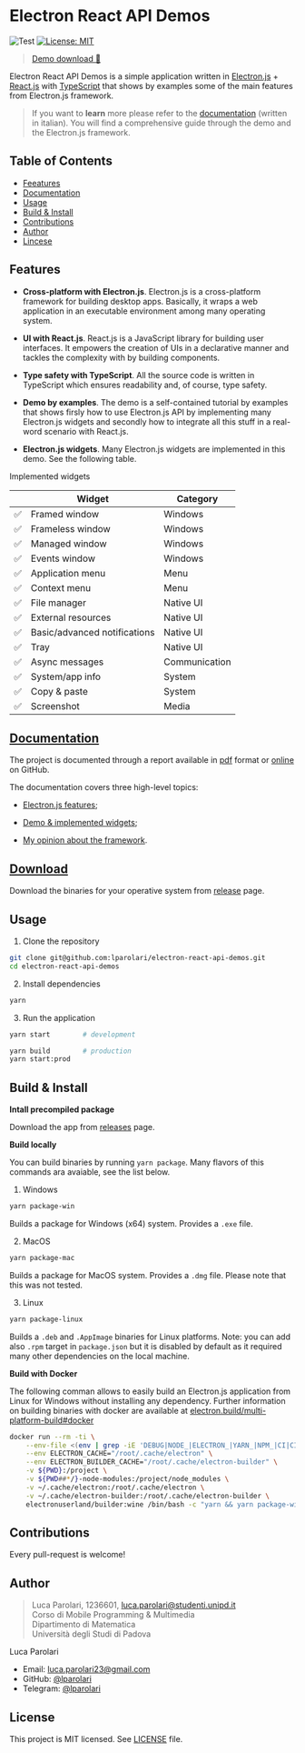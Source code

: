 # Electron React API Demos

![Test](https://github.com/lparolari/electron-react-api-demos/workflows/Test/badge.svg)
[![License: MIT](https://img.shields.io/badge/License-MIT-yellow.svg)](https://opensource.org/licenses/MIT)

> [Demo download 🚀](https://github.com/lparolari/electron-react-api-demos/releases/latest)

Electron React API Demos is a simple application written in
[Electron.js](https://www.electronjs.org/) +
[React.js](https://reactjs.org/) with
[TypeScript](https://www.typescriptlang.org/) that shows by examples
some of the main features from Electron.js framework.

> If you want to **learn** more please refer to the
> [documentation](docs/README.md) (written in italian). You will find
> a comprehensive guide through the demo and the Electron.js
> framework.

## Table of Contents

- [Feeatures](#features)
- [Documentation](#documentation)
- [Usage](#usage)
- [Build & Install](#build--install)
- [Contributions](#contributions)
- [Author](#author)
- [Lincese](#license)

## Features

- **Cross-platform with Electron.js**. Electron.js is a cross-platform
  framework for building desktop apps. Basically, it wraps a web
  application in an executable environment among many operating
  system.

- **UI with React.js**. React.js is a JavaScript library for building
  user interfaces. It empowers the creation of UIs in a declarative
  manner and tackles the complexity with by building components.

- **Type safety with TypeScript**. All the source code is written in
  TypeScript which ensures readability and, of course, type safety.

- **Demo by examples**. The demo is a self-contained tutorial by
  examples that shows firsly how to use Electron.js API by
  implementing many Electron.js widgets and secondly how to integrate
  all this stuff in a real-word scenario with React.js.

- **Electron.js widgets**. Many Electron.js widgets are implemented in
  this demo. See the following table.

Implemented widgets

|     | Widget                       | Category      |
| --- | ---------------------------- | ------------- |
| ✅  | Framed window                | Windows       |
| ✅  | Frameless window             | Windows       |
| ✅  | Managed window               | Windows       |
| ✅  | Events window                | Windows       |
| ✅  | Application menu             | Menu          |
| ✅  | Context menu                 | Menu          |
| ✅  | File manager                 | Native UI     |
| ✅  | External resources           | Native UI     |
| ✅  | Basic/advanced notifications | Native UI     |
| ✅  | Tray                         | Native UI     |
| ✅  | Async messages               | Communication |
| ✅  | System/app info              | System        |
| ✅  | Copy & paste                 | System        |
| ✅  | Screenshot                   | Media         |

## [Documentation](docs/README.md)

The project is documented through a report available in
[pdf](https://github.com/lparolari/electron-react-api-demos/releases/latest/download/docs.pdf)
format or [online](docs/README.md) on GitHub.

The documentation covers three high-level topics:

- [Electron.js features](docs/README.md#electronjs);

- [Demo & implemented widgets](docs/README.md#demo);

- [My opinion about the framework](docs/README.md#conclusione).

## [Download](https://github.com/lparolari/electron-react-api-demos/releases/latest)

Download the binaries for your operative system from
[release](https://github.com/lparolari/electron-react-api-demos/releases/latest)
page.

## Usage

1. Clone the repository

```bash
git clone git@github.com:lparolari/electron-react-api-demos.git
cd electron-react-api-demos
```

2. Install dependencies

```bash
yarn
```

3. Run the application

```bash
yarn start        # development

yarn build        # production
yarn start:prod
```

## Build & Install

**Intall precompiled package**

Download the app from
[releases](https://github.com/lparolari/electron-react-api-demos/releases/latest)
page.

**Build locally**

You can build binaries by running `yarn package`. Many flavors of this
commands ara avaiable, see the list below.

1. Windows

```bash
yarn package-win
```

Builds a package for Windows (x64) system. Provides a `.exe` file.

2. MacOS

```bash
yarn package-mac
```

Builds a package for MacOS system. Provides a `.dmg` file. Please note
that this was not tested.

3. Linux

```bash
yarn package-linux
```

Builds a `.deb` and `.AppImage` binaries for Linux platforms. Note:
you can add also `.rpm` target in `package.json` but it is disabled by
default as it required many other dependencies on the local machine.

**Build with Docker**

The following comman allows to easily build an Electron.js application
from Linux for Windows without installing any dependency. Further
information on building binaries with docker are available at
[electron.build/multi-platform-build#docker](electron.build/multi-platform-build#docker)

```bash
docker run --rm -ti \
    --env-file <(env | grep -iE 'DEBUG|NODE_|ELECTRON_|YARN_|NPM_|CI|CIRCLE|TRAVIS_TAG|TRAVIS|TRAVIS_REPO_|TRAVIS_BUILD_|TRAVIS_BRANCH|TRAVIS_PULL_REQUEST_|APPVEYOR_|CSC_|GH_|GITHUB_|BT_|AWS_|STRIP|BUILD_') \
    --env ELECTRON_CACHE="/root/.cache/electron" \
    --env ELECTRON_BUILDER_CACHE="/root/.cache/electron-builder" \
    -v ${PWD}:/project \
    -v ${PWD##*/}-node-modules:/project/node_modules \
    -v ~/.cache/electron:/root/.cache/electron \
    -v ~/.cache/electron-builder:/root/.cache/electron-builder \
    electronuserland/builder:wine /bin/bash -c "yarn && yarn package-win"
```

## Contributions

Every pull-request is welcome!

## Author

> Luca Parolari, 1236601, luca.parolari@studenti.unipd.it \
> Corso di Mobile Programming & Multimedia \
> Dipartimento di Matematica \
> Università degli Studi di Padova

Luca Parolari

- Email: [luca.parolari23@gmail.com](mailto:luca.parolari23@gmail.com)
- GitHub: [@lparolari](https://github.com/lparolari)
- Telegram: [@lparolari](https://t.me/lparolari)

## License

This project is MIT licensed. See [LICENSE](LICENSE) file.
